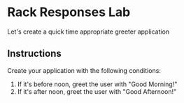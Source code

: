 # Rack Responses Lab

Let's create a quick time appropriate greeter application

## Instructions

Create your application with the following conditions: 

  1. If it's before noon, greet the user with "Good Morning!"
  2. If it's after noon, greet the user with "Good Afternoon!"
